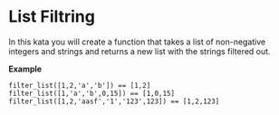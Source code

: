 # List Filtring

In this kata you will create a function that takes a list of non-negative integers and strings and returns a new list with the strings filtered out.

**Example**

    filter_list([1,2,'a','b']) == [1,2]
    filter_list([1,'a','b',0,15]) == [1,0,15]
    filter_list([1,2,'aasf','1','123',123]) == [1,2,123]